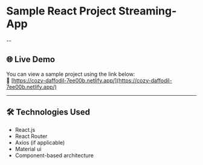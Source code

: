 # Sample React Project Streaming-App
--

## 🌐 Live Demo

You can view a sample project using the link below:  
🔗 [https://cozy-daffodil-7ee00b.netlify.app/](https://cozy-daffodil-7ee00b.netlify.app/)

---

## 🛠 Technologies Used

- React.js
- React Router
- Axios (if applicable)
- Material ui
- Component-based architecture

